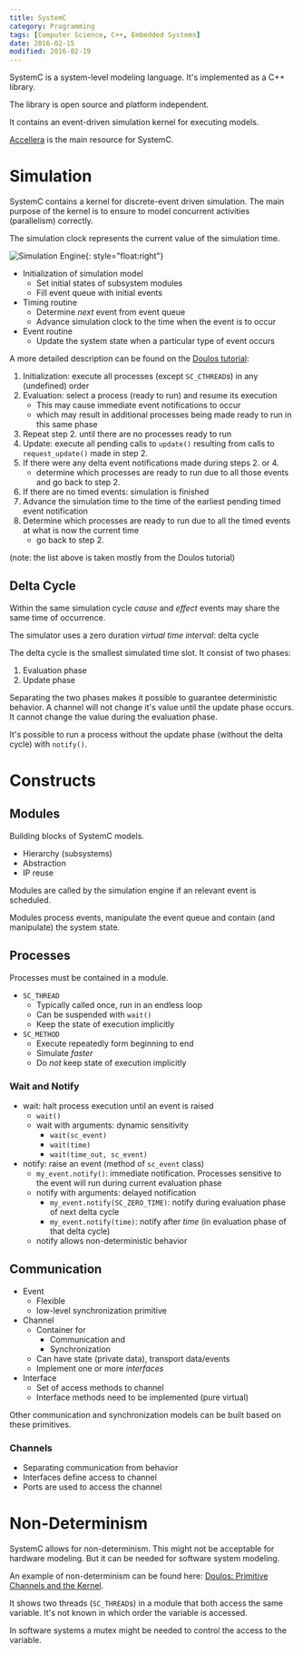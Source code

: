 ```yaml
---
title: SystemC
category: Programming
tags: [Computer Science, C++, Embedded Systems]
date: 2016-02-15
modified: 2016-02-19
---
```

SystemC is a system-level modeling language. It's implemented as a C++ library.

The library is open source and platform independent.

It contains an event-driven simulation kernel for executing models.

[Accellera](http://accellera.org/) is the main resource for SystemC.

# Simulation

SystemC contains a kernel for discrete-event driven simulation.
The main purpose of the kernel is to ensure to model concurrent activities (parallelism) correctly.


The simulation clock represents the current value of the simulation time.


![Simulation Engine](/images/systemc_simulation_engine.svg){: style="float:right"}


- Initialization of simulation model
    - Set initial states of subsystem modules
    - Fill event queue with initial events
- Timing routine
    - Determine *next* event from event queue
    - Advance simulation clock to the time when the event is to occur
- Event routine
    - Update the system state when a particular type of event occurs

A more detailed description can be found on the [Doulos tutorial](https://www.doulos.com/knowhow/systemc/tutorial/primitive_channels/):

1. Initialization: execute all processes (except `SC_CTHREAD`s) in any (undefined) order
2. Evaluation: select a process (ready to run) and resume its execution
    - This may cause immediate event notifications to occur
    - which may result in additional processes being made ready to run in this same phase
3. Repeat step 2. until there are no processes ready to run
4. Update: execute all pending calls to `update()` resulting from calls to `request_update()` made in step 2.
5. If there were any delta event notifications made during steps 2. or 4.
    - determine which processes are ready to run due to all those events and go back to step 2.
6. If there are no timed events: simulation is finished
7. Advance the simulation time to the time of the earliest pending timed event notification
8. Determine which processes are ready to run due to all the timed events at what is now the current time
    - go back to step 2.


(note: the list above is taken mostly from the Doulos tutorial)

## Delta Cycle

Within the same simulation cycle *cause* and *effect* events may share the same time of occurrence.

The simulator uses a zero duration *virtual time interval*: delta cycle

The delta cycle is the smallest simulated time slot. It consist of two phases:

1. Evaluation phase
2. Update phase

Separating the two phases makes it possible to guarantee deterministic behavior.
A channel will not change it's value until the update phase occurs.
It cannot change the value during the evaluation phase.

It's possible to run a process without the update phase (without the delta cycle) with `notify()`.

# Constructs

## Modules

Building blocks of SystemC models.

- Hierarchy (subsystems)
- Abstraction
- IP reuse

Modules are called by the simulation engine if an relevant event is scheduled.

Modules process events, manipulate the event queue and contain (and manipulate) the system state.

## Processes

Processes must be contained in a module.

- `SC_THREAD`
    - Typically called once, run in an endless loop
    - Can be suspended with `wait()`
    - Keep the state of execution implicitly
- `SC_METHOD`
    - Execute repeatedly form beginning to end
    - Simulate *faster*
    - Do *not* keep state of execution implicitly

### Wait and Notify

- wait: halt process execution until an event is raised
    - `wait()`
    - wait with arguments: dynamic sensitivity
        - `wait(sc_event)`
        - `wait(time)`
        - `wait(time_out, sc_event)`
- notify: raise an event (method of `sc_event` class)
    - `my_event.notify()`: immediate notification. Processes sensitive to the event will run during current evaluation phase
    - notify with arguments: delayed notification
        - `my_event.notify(SC_ZERO_TIME)`: notify during evaluation phase of next delta cycle
        - `my_event.notify(time)`: notify after *time* (in evaluation phase of that delta cycle)
    - notify allows non-deterministic behavior

## Communication

- Event
    - Flexible
    - low-level synchronization primitive
- Channel
    - Container for
        - Communication and
        - Synchronization
    - Can have state (private data), transport data/events
    - Implement one or more *interfaces*
- Interface
    - Set of access methods to channel
    - Interface methods need to be implemented (pure virtual)

Other communication and synchronization models can be built
based on these primitives.


### Channels

- Separating communication from behavior
- Interfaces define access to channel
- Ports are used to access the channel

# Non-Determinism

SystemC allows for non-determinism. This might not be acceptable for hardware modeling.
But it can be needed for software system modeling.

An example of non-determinism can be found here: [Doulos: Primitive Channels and the Kernel](https://www.doulos.com/knowhow/systemc/tutorial/primitive_channels/).

It shows two threads (`SC_THREAD`s) in a module that both access the same variable. It's not known in
which order the variable is accessed.

In software systems a mutex might be needed to control the access to the variable.



